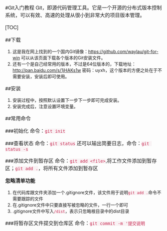 #Git入门教程
Git，即源代码管理工具。它是一个开源的分布式版本控制系统，可以有效、高速的处理从很小到非常大的项目版本管理。

[TOC]

##下载

1. 这是我在网上找到的一个国内Git镜像：https://github.com/waylau/git-for-win 可以从该页面下载各个版本的Git安装文件。
2. 还有一个是自己经常用的版本，不过是64位版本的，下载地址：http://pan.baidu.com/s/1jHAKs1w 密码：uyxh，这个版本的方便之处在于不需要安装，安装后即可使用。

##安装

1. 安装过程中，按照默认设置下一步下一步即可完成安装。
2. 安装完成后，注意设置环境变量。

##常用命令

###初始化
命令：`git init`

###查看状态
命令：`git status` 还可以输出简要日志，命令：`git status -s`

###添加文件到暂存区
命令：`git add <file>`,将工作文件添加到暂存区；`git add .`，将所有文件添加到暂存区

**忽略清单功能**

1. 在代码库跟文件夹添加一个.gitignore文件，该文件用于说明`git add .`命令不需要跟踪的文件
2. 在.gitignore文件中只要直接写被忽略的文件，一行一个即可
3. .gitignore文件中写入`/dist`，表示只忽略根目录中的dist目录

###将暂存区文件提交到仓库区
命令：`git commit -m '提交说明`









<style>
    h1,h2,h3,h4,p,strong { font-family: "Helvetica Neue",Arial,"Hiragino Sans GB","STHeiti","Microsoft YaHei","WenQuanYi Micro Hei",SimSun,Song,sans-serif }
    p { font-size: 16px; }
    code { color: #c7254e; background-color:#f9f2f4 !important; }
    .toc ul { list-style-type: none; margin-bottom: 15px; font-size:18px; font-family:"Helvetica Neue",Arial,"Hiragino Sans GB","STHeiti","Microsoft YaHei","WenQuanYi Micro Hei",SimSun,Song,sans-serif;  }
</style>
<link href="http://cdn.bootcss.com/highlight.js/9.7.0/styles/vs.min.css" rel="stylesheet">
<script src="http://cdn.bootcss.com/highlight.js/9.7.0/highlight.min.js"></script>
<script>hljs.initHighlightingOnLoad();</script>